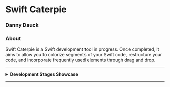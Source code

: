 # Swift Caterpie
### Danny Dauck
### About

Swift Caterpie is a Swift development tool in progress. Once completed, it aims to allow you to colorize segments of your Swift code, restructure your code, and incorporate frequently used elements through drag and drop.


---
<details>
  <summary> <b> Development Stages Showcase </b> </summary>
  <details>
    <summary>1.Day</summary>
    <div>
      I have created a folder structure to make the project organized, added a header that should always be visible, and implemented an IconButton style designed for system vectors. I aim to represent as many elements as unique icons, such as the 'gear' for settings.
    </p>
    <img src="SwiftCaterpie/readmeImages/24-01-header.png" alt=""/>
    <img src="SwiftCaterpie/readmeImages/24-01-project-structure.png" alt=""/>
    </div>
  </p>
    I have incorporated a file explorer that recognizes Swift, JSON, PNG, and JPEG files and highlights them accordingly. Here comes the first feature: you can drag and drop multiple projects into the file explorer. This allows you to orient yourself with other projects and compare code sections without having to switch windows. I have also started implementing a Settings Area and filled it with placeholders
    </p>
    <img src="SwiftCaterpie/Assets.xcassets/readmeImages/24-01-all-components.imageset/24-01-all-components.png" alt=""/>
  </details>

  <details>
    <summary>4.Day</summary>
    <div>
      Now it starts to work like it should and colorizes the code.
    </p>
    <img src="SwiftCaterpie/Assets.xcassets/readmeImages/29-01-screenshot.imageset/29-01-screenshot.png" alt=""/>
    </div>
    To get this working I had added some extensions to Color and NSColor and did it another way than I had on mind before.
    </p>
    Now it recognizes some cases more and highlights them. I will improve the logic so I can get some more cases of Code type
    </p
      <div>
    <img src="SwiftCaterpie/Assets.xcassets/readmeImages/29-01-excample.imageset/Image.png" alt=""/>
      </div>
  </details>

  
</details>

---

